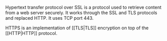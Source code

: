Hypertext transfer protocol over SSL is a protocol used to retrieve content from a web server securely. It works through the SSL and TLS protocols and replaced HTTP. It uses TCP port 443.

HTTPS is an implementation of [[TLS|TLS]] encryption on top of the [[HTTP|HTTP]] protocol.